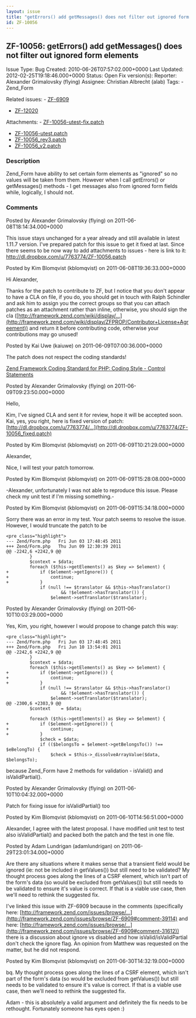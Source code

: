 ```yaml
---
layout: issue
title: "getErrors() add getMessages() does not filter out ignored form elements"
id: ZF-10056
---
```


ZF-10056: getErrors() add getMessages() does not filter out ignored form elements
---------------------------------------------------------------------------------

 Issue Type: Bug Created: 2010-06-26T07:57:02.000+0000 Last Updated: 2012-02-25T19:18:46.000+0000 Status: Open Fix version(s): 
 Reporter:  Alexander Grimalovsky (flying)  Assignee:  Christian Albrecht (alab)  Tags: - Zend\_Form
 
 Related issues: - [ZF-6909](/issues/browse/ZF-6909)
- [ZF-12020](/issues/browse/ZF-12020)
 
 Attachments: - [ZF-10056-utest-fix.patch](/issues/secure/attachment/14349/ZF-10056-utest-fix.patch)
- [ZF-10056-utest.patch](/issues/secure/attachment/14348/ZF-10056-utest.patch)
- [ZF-10056\_rev3.patch](/issues/secure/attachment/14351/ZF-10056_rev3.patch)
- [ZF-10056\_v2.patch](/issues/secure/attachment/14350/ZF-10056_v2.patch)
 
### Description

Zend\_Form have ability to set certain form elements as "ignored" so no values will be taken from them. However when I call getErrors() or getMessages() methods - I get messages also from ignored form fields while, logically, I should not.

 

 

### Comments

Posted by Alexander Grimalovsky (flying) on 2011-06-08T18:14:34.000+0000

This issue stays unchanged for a year already and still available in latest 1.11.7 version. I've prepared patch for this issue to get it fixed at last. Since there seems to be now way to add attachments to issues - here is link to it: <http://dl.dropbox.com/u/7763774/ZF-10056.patch>

 

 

Posted by Kim Blomqvist (kblomqvist) on 2011-06-08T19:36:33.000+0000

Hi Alexander,

Thanks for the patch to contribute to ZF, but I notice that you don't appear to have a CLA on file, if you do, you should get in touch with Ralph Schindler and ask him to assign you the correct groups so that you can attach patches as an attachment rather than inline, otherwise, you should sign the cla ([http://framework.zend.com/wiki/display/…](http://framework.zend.com/wiki/display/ZFPROP/Contributor+License+Agreement)) and return it before contributing code, otherwise your contributions may go unused!

 

 

Posted by Kai Uwe (kaiuwe) on 2011-06-09T07:00:36.000+0000

The patch does not respect the coding standards!

[Zend Framework Coding Standard for PHP: Coding Style - Control Statements](http://framework.zend.com/manual/en/coding-standard.coding-style.html#coding-standard.coding-style.control-statements)

 

 

Posted by Alexander Grimalovsky (flying) on 2011-06-09T09:23:50.000+0000

Hello,

Kim, I've signed CLA and sent it for review, hope it will be accepted soon. Kai, yes, you right, here is fixed version of patch: [http://dl.dropbox.com/u/7763774/…](http://dl.dropbox.com/u/7763774/ZF-10056_fixed.patch)

 

 

Posted by Kim Blomqvist (kblomqvist) on 2011-06-09T10:21:29.000+0000

Alexander,

Nice, I will test your patch tomorrow.

 

 

Posted by Kim Blomqvist (kblomqvist) on 2011-06-09T15:28:08.000+0000

-Alexander, unfortunately I was not able to reproduce this issue. Please check my unit test if I'm missing something.-

 

 

Posted by Kim Blomqvist (kblomqvist) on 2011-06-09T15:34:18.000+0000

Sorry there was an error in my test. Your patch seems to resolve the issue. However, I would truncate the patch to be

 
    <pre class="highlight">
    --- Zend/Form.php   Fri Jun 03 17:48:45 2011
    +++ Zend/Form.php   Thu Jun 09 12:30:39 2011
    @@ -2242,6 +2242,9 @@
             }
             $context = $data;
             foreach ($this->getElements() as $key => $element) {
    +            if ($element->getIgnore()) {
    +                continue;
    +            }
                 if (null !== $translator && $this->hasTranslator()
                         && !$element->hasTranslator()) {
                     $element->setTranslator($translator);


 

 

Posted by Alexander Grimalovsky (flying) on 2011-06-10T10:03:29.000+0000

Yes, Kim, you right, however I would propose to change patch this way:

 
    <pre class="highlight">
    --- Zend/Form.php   Fri Jun 03 17:48:45 2011
    +++ Zend/Form.php   Fri Jun 10 13:54:01 2011
    @@ -2242,6 +2242,9 @@
             }
             $context = $data;
             foreach ($this->getElements() as $key => $element) {
    +            if ($element->getIgnore()) {
    +                continue;
    +            }
                 if (null !== $translator && $this->hasTranslator()
                         && !$element->hasTranslator()) {
                     $element->setTranslator($translator);
    @@ -2300,6 +2303,9 @@
             $context    = $data;
    
             foreach ($this->getElements() as $key => $element) {
    +            if ($element->getIgnore()) {
    +                continue;
    +            }
                 $check = $data;
                 if (($belongsTo = $element->getBelongsTo()) !== $eBelongTo) {
                     $check = $this->_dissolveArrayValue($data, $belongsTo);


because Zend\_Form have 2 methods for validation - isValid() and isValidPartial().

 

 

Posted by Alexander Grimalovsky (flying) on 2011-06-10T10:04:32.000+0000

Patch for fixing issue for isValidPartial() too

 

 

Posted by Kim Blomqvist (kblomqvist) on 2011-06-10T14:56:51.000+0000

Alexander, I agree with the latest proposal. I have modified unit test to test also isValidPartial() and packed both the patch and the test in one file.

 

 

Posted by Adam Lundrigan (adamlundrigan) on 2011-06-29T23:01:34.000+0000

Are there any situations where it makes sense that a transient field would be ignored (ie: not be included in getValues()) but still need to be validated? My thought process goes along the lines of a CSRF element, which isn't part of the form's data (so would be excluded from getValues()) but still needs to be validated to ensure it's value is correct. If that is a viable use case, then we'll need to rethink the suggested fix.

I've linked this issue with ZF-6909 because in the comments (specifically here: [http://framework.zend.com/issues/browse/…](http://framework.zend.com/issues/browse/ZF-6909#comment-39114) and here: [http://framework.zend.com/issues/browse/…](http://framework.zend.com/issues/browse/ZF-6909#comment-31612)) there is a discussion about ignore vs disabled and how isValid/isValidPartial don't check the ignore flag. An opinion from Matthew was requested on the matter, but he did not respond.

 

 

Posted by Kim Blomqvist (kblomqvist) on 2011-06-30T14:32:19.000+0000

bq. My thought process goes along the lines of a CSRF element, which isn't part of the form's data (so would be excluded from getValues()) but still needs to be validated to ensure it's value is correct. If that is a viable use case, then we'll need to rethink the suggested fix.

Adam - this is absolutely a valid argument and definitely the fix needs to be rethought. Fortunately someone has eyes open :)

 

 